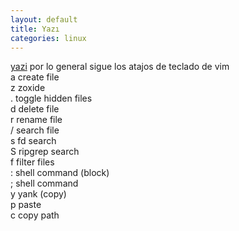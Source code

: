 ```yaml
---
layout: default
title: Yazı
categories: linux
---
```

[yazi](https://yazi-rs.github.io/docs/quick-start) 
por lo general sigue los atajos de teclado de vim  
a create file  
z zoxide  
. toggle hidden files  
d delete file  
r rename file  
/ search file  
s fd search  
S ripgrep search  
f filter files  
: shell command (block)   
; shell command  
y yank (copy)  
p paste  
c copy path  
